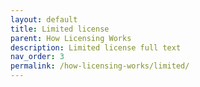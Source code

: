 ```yaml
---
layout: default
title: Limited license
parent: How Licensing Works
description: Limited license full text
nav_order: 3
permalink: /how-licensing-works/limited/
---
```

